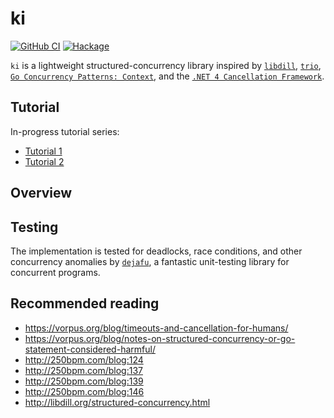 # ki

[![GitHub CI](https://github.com/mitchellwrosen/ki/workflows/CI/badge.svg)](https://github.com/mitchellwrosen/ki/actions)
[![Hackage](https://img.shields.io/hackage/v/ki.svg?label=ki&logo=haskell)](https://hackage.haskell.org/package/ki-0/candidate)

`ki` is a lightweight structured-concurrency library inspired by
[`libdill`](http://libdill.org/), [`trio`](https://github.com/python-trio/trio),
[`Go Concurrency Patterns: Context`](https://blog.golang.org/context), and the
[`.NET 4 Cancellation Framework`](https://devblogs.microsoft.com/pfxteam/net-4-cancellation-framework/).

## Tutorial

In-progress tutorial series:

- [Tutorial 1](tutorial/01.md)
- [Tutorial 2](tutorial/02.md)

## Overview

## Testing

The implementation is tested for deadlocks, race conditions, and other concurrency anomalies by
[`dejafu`](http://hackage.haskell.org/package/dejafu), a fantastic unit-testing library for concurrent programs.

## Recommended reading

  * https://vorpus.org/blog/timeouts-and-cancellation-for-humans/
  * https://vorpus.org/blog/notes-on-structured-concurrency-or-go-statement-considered-harmful/
  * http://250bpm.com/blog:124
  * http://250bpm.com/blog:137
  * http://250bpm.com/blog:139
  * http://250bpm.com/blog:146
  * http://libdill.org/structured-concurrency.html

